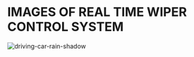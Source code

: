 # IMAGES OF REAL TIME WIPER CONTROL SYSTEM
![driving-car-rain-shadow](https://user-images.githubusercontent.com/101577287/168271176-2768f00a-5d96-4584-aa94-8bc0dd206383.jpg)

